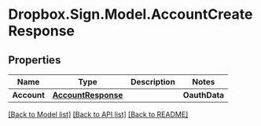 # Dropbox.Sign.Model.AccountCreateResponse

## Properties

Name | Type | Description | Notes
------------ | ------------- | ------------- | -------------
**Account** | [**AccountResponse**](AccountResponse.md) |    | **OauthData** | [**OAuthTokenResponse**](OAuthTokenResponse.md) |    | [optional] **Warnings** | [**List&lt;WarningResponse&gt;**](WarningResponse.md) |  A list of warnings.  | [optional] 

[[Back to Model list]](../README.md#documentation-for-models) [[Back to API list]](../README.md#documentation-for-api-endpoints) [[Back to README]](../README.md)

